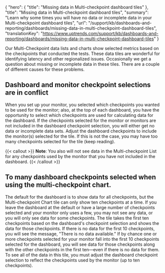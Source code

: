{
  "hero": {
    "title": "Missing data in Multi-checkpoint dashboard tiles"
  },
  "title": "Missing data in Multi-checkpoint dashboard tiles",
  "summary": "Learn why some times you will have no data or incomplete data in your Multi-checkpoint dashboard tiles",
  "url": "/support/kb/dashboards-and-reporting/dashboards/missing-data-in-multi-checkpoint-dashboard-tiles",
  "translationKey": "https://www.uptrends.com/support/kb/dashboards-and-reporting/dashboards/missing-data-in-multi-checkpoint-dashboard-tiles"
}

Our Multi-Checkpoint data lists and charts show selected metrics based on the checkpoints that conducted the tests. These data tiles are wonderful for identifying latency and other regionalized issues. Occasionally we get a question about missing or incomplete data in these tiles. There are a couple of different causes for these problems.

## Dashboard and monitor checkpoint selections are in conflict

When you set up your monitor, you selected which checkpoints you wanted to be used for the monitor; also, at the top of each dashboard, you have the opportunity to select which checkpoints are used for calculating data for the dashboard. If the checkpoints selected for the monitor or monitors are not included in the dashboard checkpoint selection, you will either get no data or incomplete data sets. Adjust the dashboard checkpoints to include the monitor(s) selected for the tile. If this is not the case, you may have too many checkpoints selected for the tile (keep reading).

{{< callout >}}
**Note**: You also will not see data in the Multi-checkpoint List for any checkpoints used by the monitor that you have not included in the dashboard.
{{< /callout >}}

## To many dashboard checkpoints selected when using the multi-checkpoint chart.

The default for the dashboard is to show data for all checkpoints, but the Multi-checkpoint Chart tile can only show ten checkpoints at a time. If you leave the dashboard at the default or have a large number of checkpoints selected and your monitor only uses a few, you may not see any data, or you will only see data for some checkpoints. The tile takes the first ten checkpoints based on the dashboard's checkpoint selection and shows the data for those checkpoints. If there is no data for the first 10 checkpoints, you will see the message, "There is no data available." If by chance one or more checkpoints selected for your monitor fall into the first 10 checkpoints selected for the dashboard, you will see data for those checkpoints along with the other checkpoints in the first ten—even if there is no data for them. To see all of the data in this tile, you must adjust the dashboard checkpoint selection to reflect the checkpoints used by the monitor (up to ten checkpoints).
